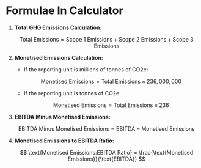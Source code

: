 # Formulae In Calculator

1. **Total GHG Emissions Calculation:**

   $$
   \text{Total Emissions} = \text{Scope 1 Emissions} + \text{Scope 2 Emissions} + \text{Scope 3 Emissions}
   $$

2. **Monetised Emissions Calculation:**

   - If the reporting unit is millions of tonnes of CO2e:

     $$
     \text{Monetised Emissions} = \text{Total Emissions} \times 236,000,000
     $$

   - If the reporting unit is tonnes of CO2e:

     $$
     \text{Monetised Emissions} = \text{Total Emissions} \times 236
     $$

3. **EBITDA Minus Monetised Emissions:**

   $$
   \text{EBITDA Minus Monetised Emissions} = \text{EBITDA} - \text{Monetised Emissions}
   $$

4. **Monetised Emissions to EBITDA Ratio:**

   $$
   \text{Monetised Emissions:EBITDA Ratio} = \frac{\text{Monetised Emissions}}{\text{EBITDA}}
   $$

 